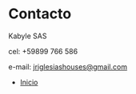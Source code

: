 # Contacto

Kabyle SAS

cel: +59899 766 586

e-mail: jriglesiashouses@gmail.com


* [Inicio](./README.md)
